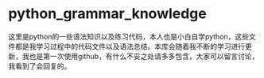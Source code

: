 # python_grammar_knowledge
这里是python的一些语法知识以及练习代码，本人也是小白自学python，这些文件都是我学习过程中的代码文件以及语法总结。本库会随着我不断的学习进行更新，我也是第一次使用github，有什么不妥之处请多多包含，大家可以留言讨论，我看到了会回复的。
